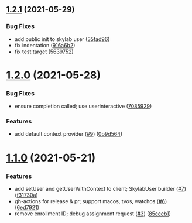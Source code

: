 ## [1.2.1](https://github.com/amplitude/skylab-ios-client/compare/v1.2.0...v1.2.1) (2021-05-29)


### Bug Fixes

* add public init to skylab user ([35fad96](https://github.com/amplitude/skylab-ios-client/commit/35fad96afdf50bb75e47fa1cb6bd65171af06d6d))
* fix indentation ([916a6b2](https://github.com/amplitude/skylab-ios-client/commit/916a6b2809d391b42fcca8922c9cd9fb844f310e))
* fix test target ([5639752](https://github.com/amplitude/skylab-ios-client/commit/5639752bb7eec24652acae368620dfe6f39a9846))

# [1.2.0](https://github.com/amplitude/skylab-ios-client/compare/v1.1.0...v1.2.0) (2021-05-28)


### Bug Fixes

* ensure completion called; use userinteractive ([7085929](https://github.com/amplitude/skylab-ios-client/commit/70859292e4bf57c224eccaf18802956678bda5ac))


### Features

* add default context provider ([#9](https://github.com/amplitude/skylab-ios-client/issues/9)) ([0b9d564](https://github.com/amplitude/skylab-ios-client/commit/0b9d564df3ab3fac834b1856825f11f76a031b7c))

# [1.1.0](https://github.com/amplitude/skylab-ios-client/compare/v1.0.2...v1.1.0) (2021-05-21)


### Features

* add setUser and getUserWithContext to client; SkylabUser builder ([#7](https://github.com/amplitude/skylab-ios-client/issues/7)) ([f31730a](https://github.com/amplitude/skylab-ios-client/commit/f31730a312a5a4341ddaada8c5ec527b9b3f49c1))
* gh-actions for release & pr; support macos, tvos, watchos ([#6](https://github.com/amplitude/skylab-ios-client/issues/6)) ([6ed7921](https://github.com/amplitude/skylab-ios-client/commit/6ed792135f7928082c01844dba8a9465934f1298))
* remove enrollment ID; debug assignment request ([#3](https://github.com/amplitude/skylab-ios-client/issues/3)) ([85cceb1](https://github.com/amplitude/skylab-ios-client/commit/85cceb1403cf06d6e51de9e26fd96f3f6a743609))
